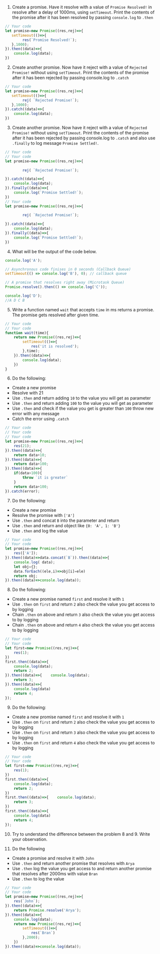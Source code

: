 1. Create a promise. Have it resolve with a value of `Promise Resolved!` in resolve after a delay of 1000ms, using `setTimeout`. Print the contents of the promise after it has been resolved by passing `console.log` to `.then`

```js
// Your code
let promise=new Promise((res,rej)=>{
   setTimeout(()=>{
        res(`Promise Resolved!`);
   },1000);
}).then((data)=>{
    console.log(data);
})
```

2. Create another promise. Now have it reject with a value of `Rejected Promise!` without using `setTimeout`. Print the contents of the promise after it has been rejected by passing console.log to `.catch`

```js
// Your code
let promise=new Promise((res,rej)=>{
   setTimeout(()=>{
        rej( `Rejected Promise!`);
   },1000);
}).catch((data)=>{
    console.log(data);
})
```

3. Create another promise. Now have it reject with a value of `Rejected Promise!` without using `setTimeout`. Print the contents of the promise after it has been rejected by passing console.log to `.catch` and also use `.finally` to log message `Promise Settled!`.

```js
// Your code
// Your code
let promise=new Promise((res,rej)=>{
 
        rej( `Rejected Promise!`);

}).catch((data)=>{
    console.log(data);
}).finally((data)=>{
    console.log(`Promise Settled!`);
})
// Your code
let promise=new Promise((res,rej)=>{
 
        rej( `Rejected Promise!`);

}).catch((data)=>{
    console.log(data);
}).finally((data)=>{
    console.log(`Promise Settled!`);
})
```

4. What will be the output of the code below.

```js
console.log('A');

// Asynchronous code finises in 0 seconds (Callback Queue)
setTimeout(() => console.log('B'), 0); // callback queue

// A promise that resolves right away (Microtask Queue)
Promise.resolve().then(() => console.log('C'));

console.log('D');
//A D C B
```

5. Write a function named `wait` that accepts `time` in ms returns a promise. The promise gets resolved after given time.

```js
// Your code
// Your code
function wait(time){
    return new Promise((res,rej)=>{
        setTimeout(()=>{
            res('it is resolved');
        },time);
    }).then((data)=>{
        console.log(data);
    })
}
```

6. Do the following:

- Create a new promise
- Resolve with 21
- Use `.then` and return adding `10` to the value you will get as parameter
- Use `.then` and return adding `100` to the value you will get as parameter
- Use `.then` and check if the value you get is greater than `100` throw new error with any message
- Catch the error using `.catch`

```js
// Your code
// Your code
// Your code
let promise=new Promise((res,rej)=>{
    res(21);
}).then((data)=>{
    return data+10;
}).then((data)=>{
    return data+100;
}).then((data)=>{
    if(data>100){
        throw `it is greater`
    }
    return data+100;
}).catch(error);
```

7. Do the following:

- Create a new promise
- Resolve the promise with `['A']`
- Use `.then` and concat `B` into the parameter and return
- Use `.then` and return and object like `{0: 'A', 1: 'B'}`
- Use `.then` and log the value

```js
// Your code
// Your code
let promise=new Promise((res,rej)=>{
    res(['A']);
}).then((data)=>data.concat(`B`)).then((data)=>{
    console.log( data);
    let obj={};
    data.forEach((ele,i)=>obj[i]=ele)
    return obj;
}).then((data)=>console.log(data));
```

8. Do the following:

- Create a new promise named `first` and resolve it with `1`
- Use `.then` on `first` and return `2` also check the value you get access to by logging
- Chain `.then` on above and return `3` also check the value you get access to by logging
- Chain `.then` on above and return `4` also check the value you get access to by logging

```js
// Your code
// Your code
let first=new Promise((res,rej)=>{
    res(1);
})
first.then((data)=>{
    console.log(data);
    return 2;
}).then((data)=>{    console.log(data);
    return 3;
}).then((data)=>{
    console.log(data)
    return 4;    
});
```

9. Do the following:

- Create a new promise named `first` and resolve it with `1`
- Use `.then` on `first` and return `2` also check the value you get access to by logging
- Use `.then` on `first` and return `3` also check the value you get access to by logging
- Use `.then` on `first` and return `4` also check the value you get access to by logging

```js
// Your code
// Your code
let first=new Promise((res,rej)=>{
    res(1);
})
first.then((data)=>{
    console.log(data);
    return 2;
})
first.then((data)=>{    console.log(data);
    return 3;
})
first.then((data)=>{
    console.log(data)
    return 4;    
});
```

10. Try to understand the difference between the problem 8 and 9. Write your observation.

11. Do the following

- Create a promise and resolve it with `John`
- Use `.then` and return another promise that resolves with `Arya`
- Use `.then` log the value you get access to and return another promise that resolves after 2000ms with value `Bran`
- Use `.then` to log the value

```js
// Your code
// Your code
let promise=new Promise((res,rej)=>{
    res(`John`);
}).then((data)=>{
    return Promise.resolve('Arya');
}).then((data)=>{
    console.log(data);
    return new Promise((res,rej)=>{
        setTimeout(()=>{
            res(`Bran`)
        },2000);
    })
}).then((data)=>console.log(data));
```

